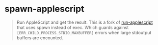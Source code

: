 # spawn-applescript

> Run AppleScript and get the result.
> This is a fork of [run-applescript](https://www.npmjs.com/package/run-applescript) that uses spawn instead of exec.
> Which guards against `[ERR_CHILD_PROCESS_STDIO_MAXBUFFER]` errors when large stdoutput buffers are encounted.

